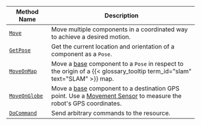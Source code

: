 <!-- prettier-ignore -->
Method Name | Description
----------- | -----------
[`Move`](/services/motion/#move) | Move multiple components in a coordinated way to achieve a desired motion.
[`GetPose`](/services/motion/#getpose) | Get the current location and orientation of a component as a `Pose`.
[`MoveOnMap`](/services/motion/#moveonmap) | Move a [base](/components/base/) component to a `Pose` in respect to the origin of a {{< glossary_tooltip term_id="slam" text="SLAM" >}} map.
[`MoveOnGlobe`](/services/motion/#moveonglobe) | Move a [base](/components/base/) component to a destination GPS point. Use a [Movement Sensor](/components/movement-sensor/) to measure the robot's GPS coordinates.
[`DoCommand`](/services/motion/#docommand)     | Send arbitrary commands to the resource.
